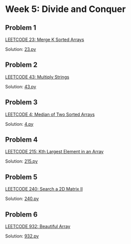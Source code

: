 # Week 5: Divide and Conquer

## Problem 1
[LEETCODE 23: Merge K Sorted Arrays](https://leetcode.com/problems/merge-k-sorted-lists/)

Solution: [23.py](23.py)

## Problem 2
[LEETCODE 43: Multiply Strings](https://leetcode.com/problems/multiply-strings/)

Solution: [43.py](43.py)

## Problem 3
[LEETCODE 4: Median of Two Sorted Arrays](https://leetcode.com/problems/median-of-two-sorted-arrays/)

Solution: [4.py](4.py)

## Problem 4
[LEETCODE 215: Kth Largest Element in an Array](https://leetcode.com/problems/kth-largest-element-in-an-array/)

Solution: [215.py](215.py)

## Problem 5
[LEETCODE 240: Search a 2D Matrix II](https://leetcode.com/problems/search-a-2d-matrix-ii/)

Solution: [240.py](240.py)

## Problem 6
[LEETCODE 932: Beautiful Array](https://leetcode.com/problems/beautiful-array/)

Solution: [932.py](932.py)